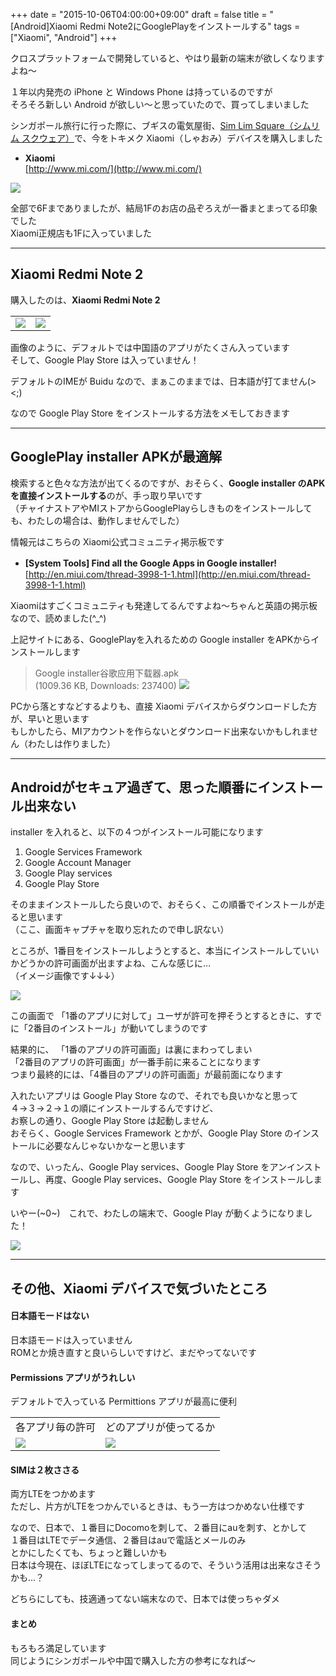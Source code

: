 +++
date = "2015-10-06T04:00:00+09:00"
draft = false
title = "[Android]Xiaomi Redmi Note2にGooglePlayをインストールする"
tags = ["Xiaomi", "Android"]
+++

クロスプラットフォームで開発していると、やはり最新の端末が欲しくなりますよね～

１年以内発売の iPhone と Windows Phone は持っているのですが  
そろそろ新しい Android が欲しい～と思っていたので、買ってしまいました

シンガポール旅行に行った際に、ブギスの電気屋街、[Sim Lim Square（シムリム スクウェア）](http://www.simlimsquare.com.sg/)で、今をトキメク Xiaomi（しゃおみ）デバイスを購入しました  

- **Xiaomi**  
[http://www.mi.com/](http://www.mi.com/)

![](/pic/InstallGooglePlayOnXiaomiRedmiNote2_00.JPG)


全部で6Fまでありましたが、結局1Fのお店の品ぞろえが一番まとまってる印象でした  
Xiaomi正規店も1Fに入っていました


----------
## Xiaomi Redmi Note 2 ##

購入したのは、**Xiaomi Redmi Note 2**  

<table style="border-style: none;">
 <tr>
   <td style="border-style: none;"><img src="/pic/InstallGooglePlayOnXiaomiRedmiNote2_01.JPG"></td>
   <td style="border-style: none;"><img src="/pic/InstallGooglePlayOnXiaomiRedmiNote2_02.JPG"></td>
 </tr>
</table>

画像のように、デフォルトでは中国語のアプリがたくさん入っています  
そして、Google Play Store は入っていません！

デフォルトのIMEが Buidu なので、まぁこのままでは、日本語が打てません(><;)

なので Google Play Store をインストールする方法をメモしておきます

----------
## GooglePlay installer APKが最適解 ##


検索すると色々な方法が出てくるのですが、おそらく、**Google installer のAPKを直接インストールする**のが、手っ取り早いです  
（チャイナストアやMIストアからGooglePlayらしきものをインストールしても、わたしの場合は、動作しませんでした）

情報元はこちらの Xiaomi公式コミュニティ掲示板です

- **[System Tools] Find all the Google Apps in Google installer!**　　
[http://en.miui.com/thread-3998-1-1.html](http://en.miui.com/thread-3998-1-1.html)

Xiaomiはすごくコミュニティも発達してるんですよね～ちゃんと英語の掲示板なので、読めました(^_^)

上記サイトにある、GooglePlayを入れるための Google installer をAPKからインストールします  

> Google installer谷歌应用下载器.apk  
> (1009.36 KB, Downloads: 237400) 
> ![](/pic/InstallGooglePlayOnXiaomiRedmiNote2_03.png)


PCから落とすなどするよりも、直接 Xiaomi デバイスからダウンロードした方が、早いと思います  
もしかしたら、MIアカウントを作らないとダウンロード出来ないかもしれません（わたしは作りました）

----------
## Androidがセキュア過ぎて、思った順番にインストール出来ない ##

installer を入れると、以下の４つがインストール可能になります

 1. Google Services Framework 
 1. Google Account Manager
 1. Google Play services
 1. Google Play Store

そのままインストールしたら良いので、おそらく、この順番でインストールが走ると思います  
（ここ、画面キャプチャを取り忘れたので申し訳ない）

ところが、1番目をインストールしようとすると、本当にインストールしていいかどうかの許可画面が出ますよね、こんな感じに…  
（イメージ画像です↓↓↓）

![](/pic/InstallGooglePlayOnXiaomiRedmiNote2_04.png)

この画面で 「1番のアプリに対して」ユーザが許可を押そうとするときに、すでに「2番目のインストール」が動いてしまうのです  

結果的に、 「1番のアプリの許可画面」は裏にまわってしまい  
「2番目のアプリの許可画面」が一番手前に来ることになります  
つまり最終的には、「4番目のアプリの許可画面」が最前面になります  

入れたいアプリは Google Play Store なので、それでも良いかなと思って  
４→３→２→１の順にインストールするんですけど、  
お察しの通り、Google Play Store は起動しません  
おそらく、Google Services Framework とかが、Google Play Store のインストールに必要なんじゃないかなーと思います

なので、いったん、Google Play services、Google Play Store をアンインストールし、再度、Google Play services、Google Play Store をインストールします

いやー(~0~)　これで、わたしの端末で、Google Play が動くようになりました！

![](/pic/InstallGooglePlayOnXiaomiRedmiNote2_05.JPG)

----------
## その他、Xiaomi デバイスで気づいたところ ##

#### 日本語モードはない

日本語モードは入っていません  
ROMとか焼き直すと良いらしいですけど、まだやってないです

#### Permissions アプリがうれしい

デフォルトで入っている Permittions アプリが最高に便利

<table style="border-style: none;">
 <tr>
   <td style="border-style: none;">各アプリ毎の許可</td>
   <td style="border-style: none;">どのアプリが使ってるか</td>
 </tr>
 <tr>
   <td style="border-style: none;"><img src="/pic/InstallGooglePlayOnXiaomiRedmiNote2_07.png"></td>
   <td style="border-style: none;"><img src="/pic/InstallGooglePlayOnXiaomiRedmiNote2_06.png"></td>
 </tr>
</table>

#### SIMは２枚ささる

両方LTEをつかめます  
ただし、片方がLTEをつかんでいるときは、もう一方はつかめない仕様です

なので、日本で、１番目にDocomoを刺して、２番目にauを刺す、とかして  
１番目はLTEでデータ通信、２番目はauで電話とメールのみ  
とかにしたくても、ちょっと難しいかも  
日本は今現在、ほぼLTEになってしまってるので、そういう活用は出来なさそうかも…？

どちらにしても、技適通ってない端末なので、日本では使っちゃダメ

#### まとめ

もろもろ満足しています  
同じようにシンガポールや中国で購入した方の参考になれば～

